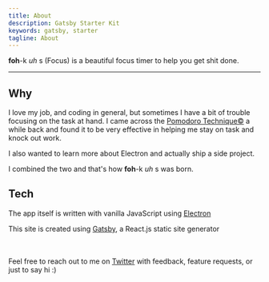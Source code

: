 ```yaml
---
title: About
description: Gatsby Starter Kit
keywords: gatsby, starter
tagline: About
---
```


**foh**-k _uh_ s (Focus) is a beautiful focus timer to help you get shit done.

---

## Why 
I love my job, and coding in general, but sometimes I have a bit of trouble focusing on the task at hand. I came across the <a href="https://cirillocompany.de/pages/pomodoro-technique" target="_blank">Pomodoro Technique©</a> a while back and found it to be very effective in helping me stay on task and knock out work.

I also wanted to learn more about Electron and actually ship a side project. 

I combined the two and that's how **foh**-k _uh_ s was born.

## Tech

The app itself is written with vanilla JavaScript using <a href="https://electron.atom.io/" target="_blank">Electron</a>

This site is created using <a href="https://github.com/gatsbyjs/gatsby" target="_blank">Gatsby</a>, a React.js static site generator

<br />
<br />
Feel free to reach out to me on <a href="https://twitter.com/TravisWerbelow" target="_blank">Twitter</a> with feedback, feature requests, or just to say hi :) 